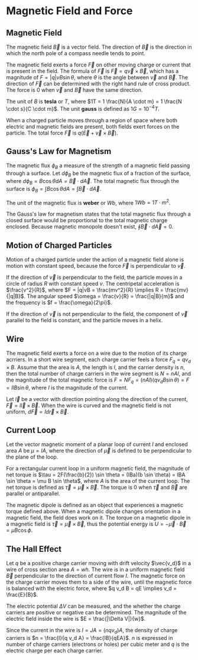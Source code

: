 # Magnetic Field and Force

## Magnetic Field

The magnetic field $\vec{B}$ is a vector field. The direction of $\vec{B}$ is the direction in which the north pole of a compass needle tends to point.

The magnetic field exerts a force $\vec{F}$ on other moving charge or current that is present in the field. The formula of $\vec{F}$ is $\vec{F} = q \vec{v} \times \vec{B}$, which has a magnitude of $F = |q| v B \sin \theta$, where $\theta$ is the angle between $\vec{v}$ and $\vec{B}$. The direction of $\vec{F}$ can be determined with the right hand rule of cross product. The force is $0$ when $\vec{v}$ and $\vec{B}$ have the same direction.

The unit of $B$ is **tesla** or $T$, where $1T = 1 \frac{N}{A \cdot m} = 1 \frac{N \cdot s}{C \cdot m}$. The unit **gauss** is defined as $1 G = 10^{-4} T$.

When a charged particle moves through a region of space where both electric and magnetic fields are present, both fields exert forces on the particle. The total force $\vec{F}$ is $q(\vec{E} + \vec{v} \times \vec{B})$.

## Gauss's Law for Magnetism

The magnetic flux $\phi_B$ a measure of the strength of a magnetic field passing through a surface. Let $d \phi_B$ be the magnetic flux of a fraction of the surface, where $d \phi_B = B \cos \theta dA = \vec{B} \cdot d \vec{A}$. The total magnetic flux through the surface is $\phi_B = \int B \cos \theta dA = \int \vec{B} \cdot d \vec{A}$.

The unit of the magnetic flux is **weber** or $Wb$, where $1 Wb = 1 T \cdot m^2$.

The Gauss's law for magnetism states that the total magnetic flux through a closed surface would be proportional to the total magnetic charge enclosed. Because magnetic monopole doesn't exist, $\oint \vec{B} \cdot d \vec{A} = 0$.

## Motion of Charged Particles

Motion of a charged particle under the action of a magnetic field alone is motion with constant speed, because the force $\vec{F}$ is perpendicular to $\vec{v}$.

If the direction of $\vec{v}$ is perpendicular to the field, the particle moves in a circle of radius $R$ with constant speed $v$. The centripetal acceleration is $\frac{v^2}{R}$, where $F = |q|vB = \frac{mv^2}{R} \implies R = \frac{mv}{|q|B}$. The angular speed $\omega = \frac{v}{R} = \frac{|q|B}{m}$ and the frequency is $f = \frac{\omega}{2\pi}$.

If the direction of $\vec{v}$ is not perpendicular to the field, the component of $\vec{v}$ parallel to the field is constant, and the particle moves in a helix.

## Wire

The magnetic field exerts a force on a wire due to the motion of its charge acrriers. In a short wire segment, each charge carrier feels a force $F_q = q v_d \times B$. Assume that the area is $A$, the length is $l$, and the carrier density is $n$, then the total number of charge carriers in the wire segment is $N = nAl$, and the magnitude of the total magnetic force is $F = N F_q = (nAl)(q v_d B \sin \theta) = F = IlB \sin \theta$, where $I$ is the magnitude of the current.

Let $\vec{l}$ be a vector with direction pointing along the direction of the current, $\vec{F} = I \vec{l} \times \vec{B}$. When the wire is curved and the magnetic field is not uniform, $d\vec{F} = I d\vec{r} \times \vec{B}$.

## Current Loop

Let the vector magnetic moment of a planar loop of current $I$ and enclosed area $A$ be $\mu = IA$, where the direction of $\vec{\mu}$ is defined to be perpendicular to the plane of the loop.

For a rectangular current loop in a uniform magnetic field, the magnitude of net torque is $\tau = 2F(\frac{b}{2}) \sin \theta = (IBa)(b \sin \theta) = IBA \sin \theta = \mu B \sin \theta$, where $A$ is the area of the current loop. The net torque is defined as $\vec{\tau} = \vec{\mu} \times \vec{B}$. The torque is $0$ when $\vec{\tau}$ and $\vec{B}$ are parallel or antiparallel.

The magnetic dipole is defined as an object that experiences a magnetic torque defined above. When a magnetic dipole changes orientation in a magnetic field, the field does work on it. The torque on a magnetic dipole in a magnetic field is $\vec{\tau} = \vec{\mu} \times \vec{B}$, thus the potential energy is $U = -\vec{\mu} \cdot \vec{B} = \mu B \cos \phi$.

## The Hall Effect

Let $q$ be a positive charge carrier moving with drift velocity $\vec{v_d}$ in a wire of cross section area $A = wh$. The wire is in a uniform magnetic field $\vec{B}$ perpendicular to the direction of current flow $I$. The magnetic force on the charge carrier moves them to a side of the wire, until the magnetic force is balanced with the electric force, where $q v_d B = qE \implies v_d = \frac{E}{B}$.

The electric potential $\Delta V$ can be measured, and the whether the charge carriers are positive or negative can be determined. The magnitude of the electric field inside the wire is $E = \frac{|\Delta V|}{w}$.

Since the current in the wire is $I = JA = (nq v_d) A$, the density of charge carriers is $n = \frac{I}{q v_d A} = \frac{IB}{qEA}$. $n$ is expressed in number of charge carriers (electrons or holes) per cubic meter and $q$ is the electric charge per each charge carrier.
